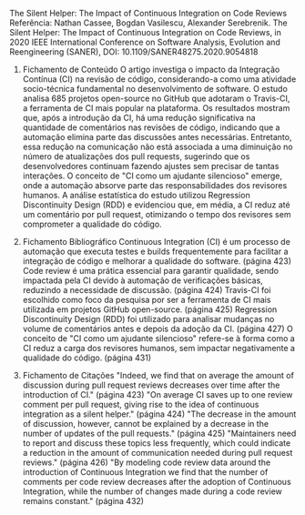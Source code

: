 The Silent Helper: The Impact of Continuous Integration on Code Reviews
Referência:
 Nathan Cassee, Bogdan Vasilescu, Alexander Serebrenik. The Silent Helper: The Impact of Continuous Integration on Code Reviews, in 2020 IEEE International Conference on Software Analysis, Evolution and Reengineering (SANER), DOI: 10.1109/SANER48275.2020.9054818

1. Fichamento de Conteúdo
O artigo investiga o impacto da Integração Contínua (CI) na revisão de código, considerando-a como uma atividade socio-técnica fundamental no desenvolvimento de software. O estudo analisa 685 projetos open-source no GitHub que adotaram o Travis-CI, a ferramenta de CI mais popular na plataforma. Os resultados mostram que, após a introdução da CI, há uma redução significativa na quantidade de comentários nas revisões de código, indicando que a automação elimina parte das discussões antes necessárias. Entretanto, essa redução na comunicação não está associada a uma diminuição no número de atualizações dos pull requests, sugerindo que os desenvolvedores continuam fazendo ajustes sem precisar de tantas interações. O conceito de "CI como um ajudante silencioso" emerge, onde a automação absorve parte das responsabilidades dos revisores humanos. A análise estatística do estudo utilizou Regression Discontinuity Design (RDD) e evidenciou que, em média, a CI reduz até um comentário por pull request, otimizando o tempo dos revisores sem comprometer a qualidade do código.

2. Fichamento Bibliográfico
Continuous Integration (CI) é um processo de automação que executa testes e builds frequentemente para facilitar a integração de código e melhorar a qualidade do software. (página 423)
Code review é uma prática essencial para garantir qualidade, sendo impactada pela CI devido à automação de verificações básicas, reduzindo a necessidade de discussão. (página 424)
Travis-CI foi escolhido como foco da pesquisa por ser a ferramenta de CI mais utilizada em projetos GitHub open-source. (página 425)
Regression Discontinuity Design (RDD) foi utilizado para analisar mudanças no volume de comentários antes e depois da adoção da CI. (página 427)
O conceito de "CI como um ajudante silencioso" refere-se à forma como a CI reduz a carga dos revisores humanos, sem impactar negativamente a qualidade do código. (página 431)

3. Fichamento de Citações
"Indeed, we find that on average the amount of discussion during pull request reviews decreases over time after the introduction of CI." (página 423)
"On average CI saves up to one review comment per pull request, giving rise to the idea of continuous integration as a silent helper." (página 424)
"The decrease in the amount of discussion, however, cannot be explained by a decrease in the number of updates of the pull requests." (página 425)
"Maintainers need to report and discuss these topics less frequently, which could indicate a reduction in the amount of communication needed during pull request reviews." (página 426)
"By modeling code review data around the introduction of Continuous Integration we find that the number of comments per code review decreases after the adoption of Continuous Integration, while the number of changes made during a code review remains constant." (página 432)
